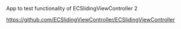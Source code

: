 App to test functionality of ECSlidingViewController 2

https://github.com/ECSlidingViewController/ECSlidingViewController

